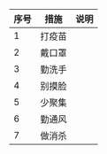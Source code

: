 | 序号 | 措施 | 说明 |
| --- | --- | --- |
| 1 | 打疫苗 | |
| 2 | 戴口罩 | |
| 3 | 勤洗手 | |
| 4 | 别摸脸 | |
| 5 | 少聚集 | |
| 6 | 勤通风 | |
| 7 | 做消杀 | |
